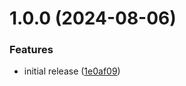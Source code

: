 # 1.0.0 (2024-08-06)


### Features

* initial release ([1e0af09](https://github.com/RA341/RNR/commit/1e0af09a3bebdfedbad8dbb445420f720d07304f))
